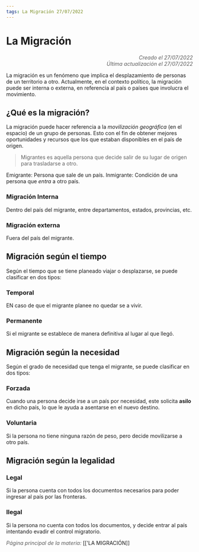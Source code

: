 ```yaml
---
tags: La Migración 27/07/2022
---
```


# La Migración
<div style="text-align: right; opacity: 0.7; font-style: italic;">Creado el 27/07/2022</div>
<div style="text-align: right; opacity: 0.7; font-style: italic;">Última actualización el 27/07/2022</div>

La migración es un fenómeno que implica el desplazamiento de personas de un territorio a otro. Actualmente, en el contexto político, la migración puede ser interna o externa, en referencia al país o países que involucra el movimiento.

## ¿Qué es la migración?

La migración puede hacer referencia a la *movilización geográfica* (en el espacio) de un grupo de personas. Esto con el fin de obtener mejores oportunidades y recursos que los que estaban disponibles en el país de origen.

> Migrantes es aquella persona que decide salir de su lugar de origen para trasladarse a otro.

Emigrante: Persona que sale de un país.
Inmigrante: Condición de una persona que *entra* a otro país.

### Migración Interna

Dentro del país del migrante, entre departamentos, estados, provincias, etc.

### Migración externa

Fuera del país del migrante.

## Migración según el tiempo

Según el tiempo que se tiene planeado viajar o desplazarse, se puede clasificar en dos tipos:

### Temporal

EN caso de que el migrante planee no quedar se a vivir.

### Permanente

Si el migrante se establece de manera definitiva al lugar al que llegó.

## Migración según la necesidad

Según el grado de necesidad que tenga el migrante, se puede clasificar en dos tipos:

### Forzada

Cuando una persona decide irse a un país por necesidad, este solicita **asilo** en dicho país, lo que le ayuda a asentarse en el nuevo destino.

### Voluntaria

Si la persona no tiene ninguna razón de peso, pero decide movilizarse a otro país.

## Migración según la legalidad

### Legal

Si la persona cuenta con todos los documentos necesarios para poder ingresar al país por las fronteras.

### Ilegal

Si la persona no cuenta con todos los documentos, y decide entrar al país intentando evadir el control migratorio.

<span style="opacity: 0.7; font-style: italic;">Página principal de la materia:</span> [['LA MIGRACIÓN]]